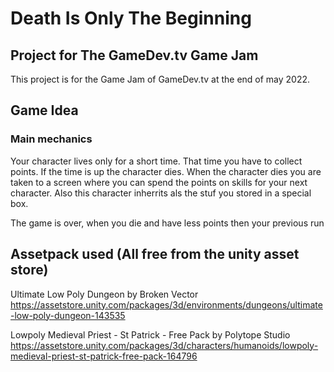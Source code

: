 # Death Is Only The Beginning
## Project for The GameDev.tv Game Jam 

This project is for the Game Jam of GameDev.tv at the end of may 2022. 

## Game Idea

### Main mechanics

Your character lives only for a short time. 
That time you have to collect points.
If the time is up the character dies.
When the  character dies you are taken to a screen where you can spend the points 
	on skills for your next character. 
Also this character inherrits als the stuf you stored in a special box. 

The game is over, when you die and have less points then your previous run

## Assetpack used (All free from the unity asset store)
Ultimate Low Poly Dungeon by Broken Vector
https://assetstore.unity.com/packages/3d/environments/dungeons/ultimate-low-poly-dungeon-143535

Lowpoly Medieval Priest - St Patrick - Free Pack by Polytope Studio
https://assetstore.unity.com/packages/3d/characters/humanoids/lowpoly-medieval-priest-st-patrick-free-pack-164796

